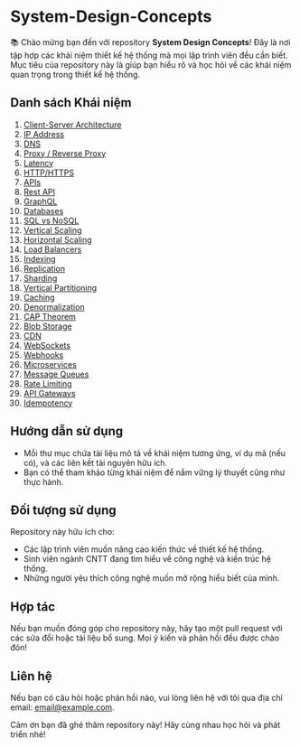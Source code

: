 # System-Design-Concepts

📚 Chào mừng bạn đến với repository **System Design Concepts**! Đây là nơi tập hợp các khái niệm thiết kế hệ thống mà mọi lập trình viên đều cần biết. Mục tiêu của repository này là giúp bạn hiểu rõ và học hỏi về các khái niệm quan trọng trong thiết kế hệ thống.

## Danh sách Khái niệm

1. [Client-Server Architecture](01_Client-Server-Architecture)
2. [IP Address](02_IP-Address)
3. [DNS](03_DNS)
4. [Proxy / Reverse Proxy](04_Proxy-Reverse-Proxy)
5. [Latency](05_Latency)
6. [HTTP/HTTPS](06_HTTP-HTTPS)
7. [APIs](07_APIs)
8. [Rest API](08_Rest-API)
9. [GraphQL](09_GraphQL)
10. [Databases](10_Databases)
11. [SQL vs NoSQL](11_SQL-vs-NoSQL)
12. [Vertical Scaling](12_Vertical-Scaling)
13. [Horizontal Scaling](13_Horizontal-Scaling)
14. [Load Balancers](14_Load-Balancers)
15. [Indexing](15_Indexing)
16. [Replication](16_Replication)
17. [Sharding](17_Sharding)
18. [Vertical Partitioning](18_Vertical-Partitioning)
19. [Caching](19_Caching)
20. [Denormalization](20_Denormalization)
21. [CAP Theorem](21_CAP-Theorem)
22. [Blob Storage](22_Blob-Storage)
23. [CDN](23_CDN)
24. [WebSockets](24_WebSockets)
25. [Webhooks](25_Webhooks)
26. [Microservices](26_Microservices)
27. [Message Queues](27_Message-Queues)
28. [Rate Limiting](28_Rate-Limiting)
29. [API Gateways](29_API-Gateways)
30. [Idempotency](30_Idempotency)

## Hướng dẫn sử dụng

- Mỗi thư mục chứa tài liệu mô tả về khái niệm tương ứng, ví dụ mã (nếu có), và các liên kết tài nguyên hữu ích.
- Bạn có thể tham khảo từng khái niệm để nắm vững lý thuyết cũng như thực hành.

## Đối tượng sử dụng

Repository này hữu ích cho:
- Các lập trình viên muốn nâng cao kiến thức về thiết kế hệ thống.
- Sinh viên ngành CNTT đang tìm hiểu về công nghệ và kiến trúc hệ thống.
- Những người yêu thích công nghệ muốn mở rộng hiểu biết của mình.

## Hợp tác

Nếu bạn muốn đóng góp cho repository này, hãy tạo một pull request với các sửa đổi hoặc tài liệu bổ sung. Mọi ý kiến và phản hồi đều được chào đón!

## Liên hệ

Nếu bạn có câu hỏi hoặc phản hồi nào, vui lòng liên hệ với tôi qua địa chỉ email: [email@example.com](mailto:email@example.com).

Cảm ơn bạn đã ghé thăm repository này! Hãy cùng nhau học hỏi và phát triển nhé!
